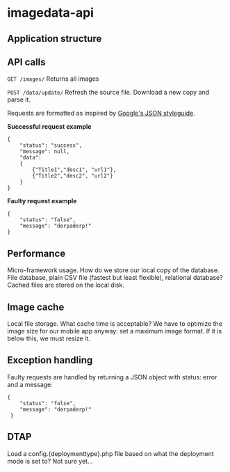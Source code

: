 # imagedata-api

## Application structure ##

## API calls ##
`GET /images/`
Returns all images

`POST /data/update/`
Refresh the source file. Download a new copy and parse it.

Requests are formatted as inspired by [Google's JSON styleguide](https://google-styleguide.googlecode.com/svn/trunk/jsoncstyleguide.xml).

**Successful request example**
```
{
	"status": "success",
	"message": null,
	"data": 
	{
		{"Title1","desc1", "url1"},
		{"Title2","desc2", "url2"}
	}
}
```
**Faulty request example**
```
{
	"status": "false",
	"message": "derpaderp!"
}
```
## Performance ##
Micro-framework usage. How do we store our local copy of the database. File database, plain CSV file (fastest but least flexible), relational database?
Cached files are stored on the local disk.

## Image cache ##
Local file storage. What cache time is acceptable? We have to optimize the image size for our mobile app anyway: set a maximum image format. If it is below this, we must resize it.

## Exception handling ##
Faulty requests are handled by returning a JSON object with status: error and a message:

```
{
	"status": "false",
	"message": "derpaderp!"
 }
```

## DTAP ##
Load a config.{deploymenttype}.php file based on what the deployment mode is set to? Not sure yet...
